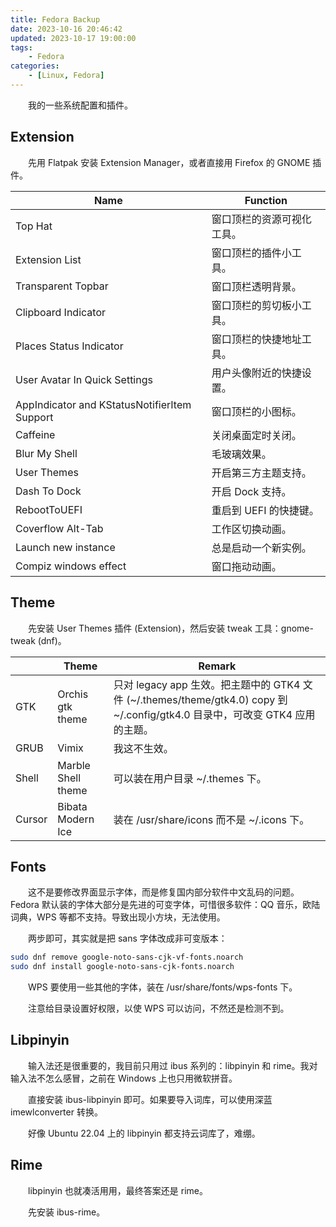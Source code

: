 ```yaml
---
title: Fedora Backup
date: 2023-10-16 20:46:42
updated: 2023-10-17 19:00:00
tags:
    - Fedora
categories:
    - [Linux, Fedora]
---
```


&emsp;&emsp;我的一些系统配置和插件。

<!-- more -->

## Extension

&emsp;&emsp;先用 Flatpak 安装 Extension Manager，或者直接用 Firefox 的 GNOME 插件。

| Name                                         | Function                   |
| -------------------------------------------- | -------------------------- |
| Top Hat                                      | 窗口顶栏的资源可视化工具。 |
| Extension List                               | 窗口顶栏的插件小工具。     |
| Transparent Topbar                           | 窗口顶栏透明背景。         |
| Clipboard Indicator                          | 窗口顶栏的剪切板小工具。   |
| Places Status Indicator                      | 窗口顶栏的快捷地址工具。   |
| User Avatar In Quick Settings                | 用户头像附近的快捷设置。   |
| AppIndicator and KStatusNotifierItem Support | 窗口顶栏的小图标。         |
| Caffeine                                     | 关闭桌面定时关闭。         |
| Blur My Shell                                | 毛玻璃效果。               |
| User Themes                                  | 开启第三方主题支持。       |
| Dash To Dock                                 | 开启 Dock 支持。           |
| RebootToUEFI                                 | 重启到 UEFI 的快捷键。     |
| Coverflow Alt-Tab                            | 工作区切换动画。           |
| Launch new instance                          | 总是启动一个新实例。       |
| Compiz windows effect                        | 窗口拖动动画。             |

## Theme

&emsp;&emsp;先安装 User Themes 插件 (Extension)，然后安装 tweak 工具：gnome-tweak (dnf)。

|        | Theme              | Remark                                                       |
| ------ | ------------------ | ------------------------------------------------------------ |
| GTK    | Orchis gtk theme   | 只对 legacy app 生效。把主题中的 GTK4 文件 (~/.themes/theme/gtk4.0) copy 到 ~/.config/gtk4.0 目录中，可改变 GTK4 应用的主题。 |
| GRUB   | Vimix              | 我这不生效。                                                 |
| Shell  | Marble Shell theme | 可以装在用户目录 ~/.themes 下。                              |
| Cursor | Bibata Modern Ice  | 装在 /usr/share/icons 而不是 ~/.icons 下。                   |

## Fonts

&emsp;&emsp;这不是要修改界面显示字体，而是修复国内部分软件中文乱码的问题。Fedora 默认装的字体大部分是先进的可变字体，可惜很多软件：QQ 音乐，欧陆词典，WPS 等都不支持。导致出现小方块，无法使用。

&emsp;&emsp;两步即可，其实就是把 sans 字体改成非可变版本：

```bash
sudo dnf remove google-noto-sans-cjk-vf-fonts.noarch
sudo dnf install google-noto-sans-cjk-fonts.noarch
```

&emsp;&emsp;WPS 要使用一些其他的字体，装在 /usr/share/fonts/wps-fonts 下。

&emsp;&emsp;注意给目录设置好权限，以使 WPS 可以访问，不然还是检测不到。

## Libpinyin

&emsp;&emsp;输入法还是很重要的，我目前只用过 ibus 系列的：libpinyin 和 rime。我对输入法不怎么感冒，之前在 Windows 上也只用微软拼音。

&emsp;&emsp;直接安装 ibus-libpinyin 即可。如果要导入词库，可以使用深蓝 imewlconverter 转换。

&emsp;&emsp;好像 Ubuntu 22.04 上的 libpinyin 都支持云词库了，难绷。

## Rime

&emsp;&emsp;libpinyin 也就凑活用用，最终答案还是 rime。

&emsp;&emsp;先安装 ibus-rime。